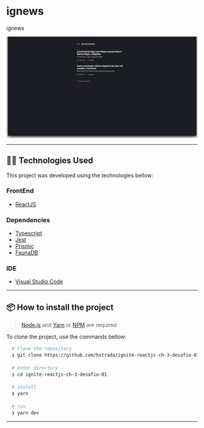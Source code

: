# ignews

ignews

![ignews image preview](https://github.com/hstrada/ignite-reactjs-ch-3-desafio-01/blob/master/.github/assets/ignews.png?raw=true)

---
## 👨‍💻️ Technologies Used

This project was developed using the technologies bellow:
  
### FrontEnd

  - [ReactJS](https://pt-br.reactjs.org/)
  
### Dependencies

  - [Typescript](https://www.typescriptlang.org/)
  - [Jest](https://jestjs.io/)
  - [Prismic](https://prismic.io/)
  - [FaunaDB](https://fauna.com/)

### IDE

  - [Visual Studio Code](https://code.visualstudio.com/)

---
 
## 📦️ How to install the project

> [Node.js](https://nodejs.org/en/) and [Yarn](https://yarnpkg.com/) or [NPM](https://www.npmjs.com/) are required

To clone the project, use the commands bellow:

```bash
  # Clone the repository
  ❯ git clone https://github.com/hstrada/ignite-reactjs-ch-3-desafio-01.git

  # Enter directory
  ❯ cd ignite-reactjs-ch-3-desafio-01
  
  # install
  ❯ yarn

  # run
  ❯ yarn dev
```

---
